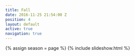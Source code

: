 ```yaml
---
title: Fall
date: 2016-11-25 21:54:00 Z
position: 4
layout: default
active: true
navigation: true
---
```


{% assign season = page %}
{% include slideshow.html %}
